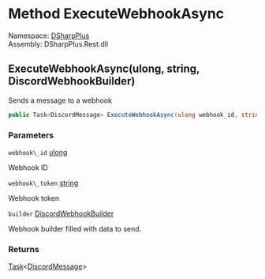 # Method ExecuteWebhookAsync

Namespace: [DSharpPlus](DSharpPlus.md)  
Assembly: DSharpPlus.Rest.dll

## <a id="DSharpPlus_DiscordRestClient_ExecuteWebhookAsync_System_UInt64_System_String_DSharpPlus_Entities_DiscordWebhookBuilder_"></a>ExecuteWebhookAsync\(ulong, string, DiscordWebhookBuilder\)

Sends a message to a webhook

```csharp
public Task<DiscordMessage> ExecuteWebhookAsync(ulong webhook_id, string webhook_token, DiscordWebhookBuilder builder)
```

### Parameters

`webhook\_id` [ulong](https://learn.microsoft.com/dotnet/api/system.uint64)

Webhook ID

`webhook\_token` [string](https://learn.microsoft.com/dotnet/api/system.string)

Webhook token

`builder` [DiscordWebhookBuilder](DSharpPlus.Entities.DiscordWebhookBuilder.md)

Webhook builder filled with data to send.

### Returns

[Task](https://learn.microsoft.com/dotnet/api/system.threading.tasks.task\-1)<[DiscordMessage](DSharpPlus.Entities.DiscordMessage.md)\>

